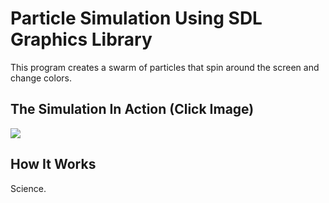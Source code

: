 
# Particle Simulation Using SDL Graphics Library

This program creates a swarm of particles that spin around the screen and change colors.

<h2>The Simulation In Action (Click Image)</h2>
<p align="left">
  <a href = "https://youtu.be/6jXk6qDlttA" target = "_blank" ><img src="https://s29.postimg.org/daaszf7hz/Screen_Shot_2017_01_16_at_10_10_33_AM.png"/></a>
</p>

<h2>How It Works</h2>
Science.
